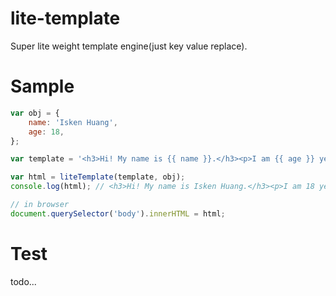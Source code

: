 # lite-template

Super lite weight template engine(just key value replace).

# Sample
```javascript
var obj = {
    name: 'Isken Huang',
    age: 18,
};

var template = '<h3>Hi! My name is {{ name }}.</h3><p>I am {{ age }} years old.</p>'

var html = liteTemplate(template, obj);
console.log(html); // <h3>Hi! My name is Isken Huang.</h3><p>I am 18 years old.</p>

// in browser
document.querySelector('body').innerHTML = html;
```

# Test
todo...